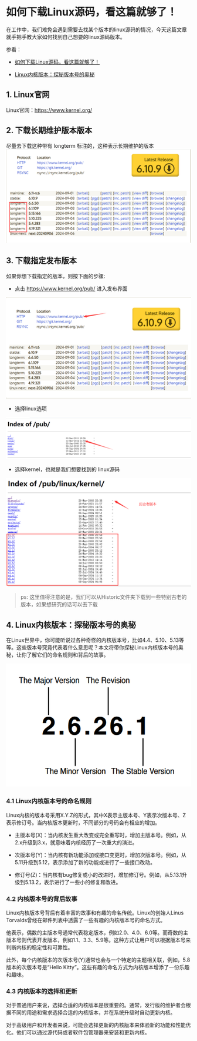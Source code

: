 # 如何下载Linux源码，看这篇就够了！

在工作中，我们难免会遇到需要去找某个版本的linux源码的情况，今天这篇文章就手把手教大家如何找到自己想要的linux源码版本。

参看：

- [如何下载Linux源码，看这篇就够了！](https://blog.csdn.net/qq_43257914/article/details/134344756)

- [Linux内核版本：探秘版本号的奥秘](https://baijiahao.baidu.com/s?id=1772040171585220927&wfr=spider&for=pc)


## 1. Linux官网

Linux官网：https://www.kernel.org/


## 2. 下载长期维护版本版本

尽量去下载这种带有 longterm 标注的，这种表示长期维护的版本
![kernel-download](https://raw.githubusercontent.com/ivanzz1001/linux-kernel-learning/master/%E9%A2%84%E5%A4%87%E7%9F%A5%E8%AF%86/0-%E4%B8%8B%E8%BD%BDLinux%E6%BA%90%E7%A0%81/image/kernel-download-1.png)


## 3. 下载指定发布版本
如果你想下载指定的版本，则按下面的步骤:

- 点击 https://www.kernel.org/pub/ 进入发布界面

![kernel-download](https://raw.githubusercontent.com/ivanzz1001/linux-kernel-learning/master/%E9%A2%84%E5%A4%87%E7%9F%A5%E8%AF%86/0-%E4%B8%8B%E8%BD%BDLinux%E6%BA%90%E7%A0%81/image/kernel-download-2.png)


- 选择linux选项

![kernel-download](https://raw.githubusercontent.com/ivanzz1001/linux-kernel-learning/master/%E9%A2%84%E5%A4%87%E7%9F%A5%E8%AF%86/0-%E4%B8%8B%E8%BD%BDLinux%E6%BA%90%E7%A0%81/image/kernel-download-3.png)

- 选择kernel，也就是我们想要找到的 linux源码

![kernel-download](https://raw.githubusercontent.com/ivanzz1001/linux-kernel-learning/master/%E9%A2%84%E5%A4%87%E7%9F%A5%E8%AF%86/0-%E4%B8%8B%E8%BD%BDLinux%E6%BA%90%E7%A0%81/image/kernel-download-4.png)

>ps: 这里值得注意的是，我们可以从Historic文件夹下载到一些特别古老的版本，如果想研究的话可以去下载


## 4. Linux内核版本：探秘版本号的奥秘


在Linux世界中，你可能听说过各种奇怪的内核版本号，比如4.4、5.10、5.13等等。这些版本号究竟代表着什么意思呢？本文将带你探秘Linux内核版本号的奥秘，让你了解它们的命名规则和背后的故事。

![kernel-version](https://raw.githubusercontent.com/ivanzz1001/linux-kernel-learning/master/%E9%A2%84%E5%A4%87%E7%9F%A5%E8%AF%86/0-%E4%B8%8B%E8%BD%BDLinux%E6%BA%90%E7%A0%81/image/kernel-version.png)

### 4.1 Linux内核版本号的命名规则
Linux内核的版本号采用X.Y.Z的形式，其中X表示主版本号、Y表示次版本号、Z表示修订号。当内核版本更新时，不同部分的号码会有相应的增加。

- 主版本号(X)：当内核发生重大改变或完全重写时，增加主版本号。例如，从2.x升级到3.x，就意味着内核经历了一次重大的演进。

- 次版本号(Y)：当内核有新功能添加或接口变更时，增加次版本号。例如，从5.11升级到5.12，表示添加了新的功能或进行了一些接口改动。

- 修订号(Z)：当内核有bug修复或小的改进时，增加修订号。例如，从5.13.1升级到5.13.2，表示进行了一些小的修复和改进。


### 4.2 内核版本号的背后故事
Linux内核版本号背后有着丰富的故事和有趣的命名传统。Linux的创始人Linus Torvalds曾经在邮件列表中透露了一些有趣的内核版本号的命名方式。

他表示，偶数的主版本号通常代表稳定版本，例如2.0、4.0、6.0等。而奇数的主版本号则代表开发版本，例如1.1、3.3、5.9等。这种方式让用户可以根据版本号来判断内核的稳定性和可靠性。

此外，每个内核版本的次版本号(Y)通常也会与一个特定的主题相关联，例如，5.8版本的次版本号是“Hello Kitty”。这些有趣的命名方式为内核版本增添了一份乐趣和趣味。


### 4.3 内核版本的选择和更新
对于普通用户来说，选择合适的内核版本是很重要的。通常，发行版的维护者会根据不同的用途和需求选择合适的内核版本，并在系统升级时自动更新内核。

对于高级用户和开发者来说，可能会选择更新的内核版本来体验新的功能和性能优化。他们可以通过源代码或者软件包管理器来安装和更新内核。